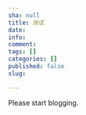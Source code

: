 ```yaml
---
sha: null
title: 测试
date: 
info: 
comment: 
tags: []
categories: []
published: false
slug: 

---
```

Please start blogging.